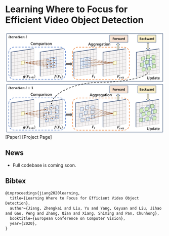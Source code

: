 # Learning Where to Focus for Efficient Video Object Detection

![image](./docs/figures/lsts.png)
[Paper]
[Project Page]

## News
- Full codebase is coming soon.


## Bibtex
```
@inproceedings{jiang2020learning,
  title={Learning Where to Focus for Efficient Video Object Detection},
  author={Jiang, Zhengkai and Liu, Yu and Yang, Ceyuan and Liu, Jihao and Gao, Peng and Zhang, Qian and Xiang, Shiming and Pan, Chunhong},
  booktitle={European Conference on Computer Vision},
  year={2020},
}
```
